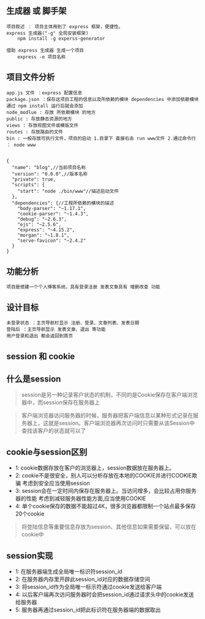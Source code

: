 ## 生成器 或 脚手架
    项目叙述 ： 项目主体用到了 express 框架，便捷性。
    express 生成器("-g" 全局安装框架)
        npm install -g experss-generator

    借助 express 生成器 生成一个项目
        express -e 项目名称

## 项目文件分析
    app.js 文件 ：express 配置信息
    package.json ：保存这项目工程的信息以及所依赖的模块 dependencies 中添加依赖模块 通过 npm install 运行后就会添加
    node_modlue : 存放 所依赖模块 的地方
    public : 存放静态资源的地方
    views : 存放视图文件或模版文件
    routes : 存放路由的文件
    bin : 一般存放可执行文件，项目的启动 1.目录下 直接右击 run www文件 2.通过命令行 ： node www


    {
      "name": "blog",//当前项目名称
      "version": "0.0.0",//版本名称
      "private": true,
      "scripts": {
        "start": "node ./bin/www"//描述启动文件
      },
      "dependencies": {//工程所依赖的模块的描述
        "body-parser": "~1.17.1",
        "cookie-parser": "~1.4.3",
        "debug": "~2.6.3",
        "ejs": "~2.5.6",
        "express": "~4.15.2",
        "morgan": "~1.8.1",
        "serve-favicon": "~2.4.2"
      }
    }

## 功能分析
    项目是搭建一个个人博客系统，具有登录注册 发表文章具有 增删改查 功能
## 设计目标
    未登录状态 ：主页导航栏显示 注册、登录、文章列表、发表日期
    登陆后 ：主页导航显示 发表文章、退出 等功能
    用户登录和退出 都会返回到首页

## session 和 cookie

## 什么是session
> session是另一种记录客户状态的机制，不同的是Cookie保存在客户端浏览器中，而session保存在服务器上

> 客户端浏览器访问服务器的时候，服务器把客户端信息以某种形式记录在服务器上，这就是session。客户端浏览器再次访问时只需要从该Session中查找该客户的状态就可以了

## cookie与session区别
- 1: cookie数据存放在客户的浏览器上，session数据放在服务器上。
- 2: cookie不是很安全，别人可以分析存放在本地的COOKIE并进行COOKIE欺骗 考虑到安全应当使用session
- 3: session会在一定时间内保存在服务器上。当访问增多，会比较占用你服务器的性能 考虑到减轻服务器性能方面,应当使用COOKIE
- 4: 单个cookie保存的数据不能超过4K，很多浏览器都限制一个站点最多保存20个cookie
> 将登陆信息等重要信息存放为session、其他信息如果需要保留，可以放在cookie中

## session实现
- 1: 在服务器端生成全局唯一标识符session_id
- 2: 在服务器内存里开辟此session_id对应的数据存储空间
- 3: 将session_id作为全局唯一标示符通过cookie发送给客户端
- 4: 以后客户端再次访问服务器时会把session_id通过请求头中的cookie发送给服务器
- 5: 服务器再通过session_id把此标识符在服务器端的数据取出

<!--处理图片的话一定要加 enctype="multipart/form-data"-->
